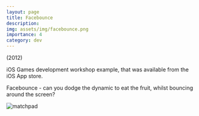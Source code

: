 ```yaml
---
layout: page
title: Facebounce
description: 
img: assets/img/facebounce.png
importance: 4
category: dev
---
```


(2012)

iOS Games development workshop example, that was available from the iOS App store.

Facebounce - can you dodge the dynamic to eat the fruit, whilst bouncing around the screen?

![matchpad](../../assets/img/facebounce.png)
